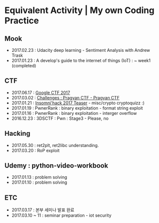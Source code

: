 # Equivalent Activity | My own Coding Practice

## Mook

- 2017.02.23 : Udacity deep learning - Sentiment Analysis with Andrew Trask
- 2017.01.23 : A develop's guide to the internet of things (IoT) : ~ week1 (completed)

## CTF

- 2017.06.17 : [Google CTF 2017](https://capturetheflag.withgoogle.com/challenges/) 
- 2017.03.02 : [Challenges : Pragyan CTF - Pragyan CTF](https://ctf.pragyan.org/challenges)
- 2017.01.21 : [Insomni'hack 2017 Teaser](https://teaser.insomnihack.ch/) - misc/crypto cryptoquizz :)
- 2017.01.19 : PwnerRank : binary exploitation - format string exploit
- 2017.01.16 : PwnerRank : binary exploitation - interger overflow
- 2016.12.23 : 3DSCTF : Pwn : Stage3 - Please, no

## Hacking

- 2017.05.30 : ret2plt, ret2libc understanding.
- 2017.03.20 : RoP exploit

## Udemy : python-video-workbook

- 2017.01.13 : problem solving
- 2017.01.10 : problem solving

## ETC

- 2017.03.17 :  본부 세미나 발표 완료
- 2017.03.10 ~ 11 : seminar preparation - iot security
